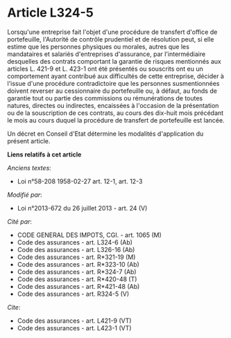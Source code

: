# Article L324-5

Lorsqu'une entreprise fait l'objet d'une procédure de transfert d'office de portefeuille, l'Autorité de contrôle prudentiel
et de résolution peut, si elle estime que les personnes physiques ou morales, autres que les mandataires et salariés
d'entreprises d'assurance, par l'intermédiaire desquelles des contrats comportant la garantie de risques mentionnés aux
articles L. 421-9 et L. 423-1 ont été présentés ou souscrits ont eu un comportement ayant contribué aux difficultés de cette
entreprise, décider à l'issue d'une procédure contradictoire que les personnes susmentionnées doivent reverser au
cessionnaire du portefeuille ou, à défaut, au fonds de garantie tout ou partie des commissions ou rémunérations de toutes
natures, directes ou indirectes, encaissées à l'occasion de la présentation ou de la souscription de ces contrats, au cours
des dix-huit mois précédant le mois au cours duquel la procédure de transfert de portefeuille est lancée.

Un décret en Conseil d'Etat détermine les modalités d'application du présent article.

**Liens relatifs à cet article**

_Anciens textes_:

  - Loi n°58-208 1958-02-27 art. 12-1, art. 12-3

_Modifié par_:

  - Loi n°2013-672 du 26 juillet 2013 - art. 24 (V)

_Cité par_:

  - CODE GENERAL DES IMPOTS, CGI. - art. 1065 (M)
  - Code des assurances - art. L324-6 (Ab)
  - Code des assurances - art. L326-16 (Ab)
  - Code des assurances - art. R*321-19 (M)
  - Code des assurances - art. R*323-10 (Ab)
  - Code des assurances - art. R*324-7 (Ab)
  - Code des assurances - art. R*420-48 (T)
  - Code des assurances - art. R*421-48 (Ab)
  - Code des assurances - art. R324-5 (V)

_Cite_:

  - Code des assurances - art. L421-9 (VT)
  - Code des assurances - art. L423-1 (VT)
